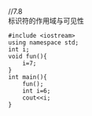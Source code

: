 //7.8  
                标识符的作用域与可见性  
```
#include <iostream>
using namespace std;
int i;
void fun(){
    i=7;
}
int main(){
    fun();
    int i=6;
    cout<<i;
}
```

